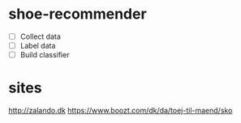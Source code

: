 # shoe-recommender

- [ ] Collect data
- [ ] Label data
- [ ] Build classifier

# sites
http://zalando.dk
https://www.boozt.com/dk/da/toej-til-maend/sko